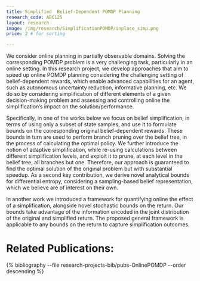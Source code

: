 ```yaml
---
title: Simplified  Belief-Dependent POMDP Planning
research_code: ABC125
layout: research
image: /img/research/SimplificationPOMDP/inplace_simp.png
price: 2 # for sorting 

---
```



We consider online planning in partially observable domains. Solving the corresponding POMDP problem is a very challenging task, particularly in an online setting. In this research project, we develop approaches that aim to speed up online POMDP planning considering the challenging setting of belief-dependent rewards, which enable advanced capabilities for an agent, such as autonomous uncertainty reduction, informative planning, etc. We do so by considering simplification of different elements of a given decision-making problem and assessing and controlling online the simplification’s impact on the solution/performance.

Specifically, in one of the works below we focus on belief simplification, in terms of using only a subset of state samples, and use it to formulate bounds on the corresponding original belief-dependent rewards. These bounds in turn are used to perform branch pruning over the belief tree, in the process of calculating the optimal policy. We further introduce the notion of adaptive simplification, while re-using calculations between different simplification levels, and exploit it to prune, at each level in the belief tree, all branches but one. Therefore, our approach is guaranteed to find the optimal solution of the original problem but with substantial speedup. As a second key contribution, we derive novel analytical bounds for differential entropy, considering a sampling-based belief representation, which we believe are of interest on their own.

In another work we introduced a framework for quantifying online the effect of a simplification, alongside novel stochastic bounds on the return. Our bounds take advantage of the information encoded in the joint distribution of the original and simplified return. The proposed general framework is applicable to any bounds on the return to capture simplification outcomes.

<!-- ![inplace_simp](/img/research/SimplificationPOMDP/inplace_simp.png) 
![Concept_PAC_version2](/img/research/SimplificationPOMDP/Concept_PAC_version2.png)  -->


# Related Publications: 
{% bibliography --file research-projects-bib/pubs-OnlinePOMDP --order descending %}

